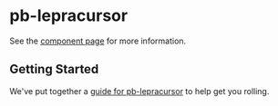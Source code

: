 pb-lepracursor
================

See the [component page](http://sepans.github.io/pb-lepracursor) for more information.

## Getting Started

We've put together a [guide for pb-lepracursor](http://www.polymer-project.org/docs/start/reusableelements.html) to help get you rolling.
